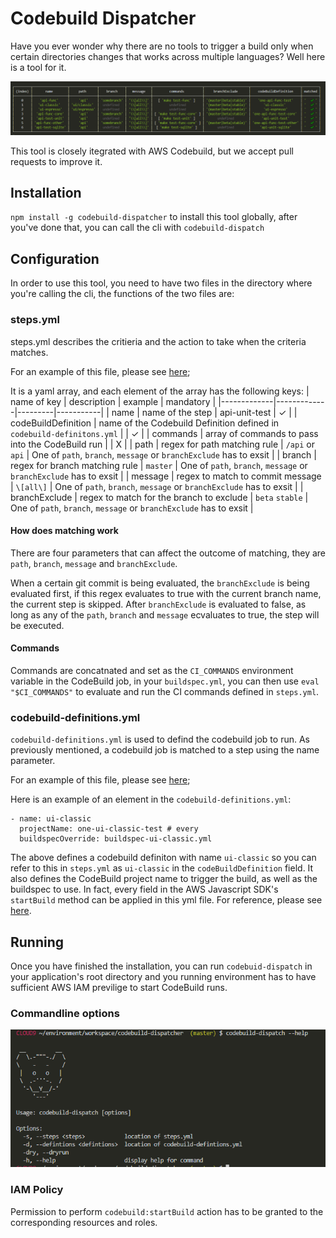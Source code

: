 # Codebuild Dispatcher

Have you ever wonder why there are no tools to trigger a build only when certain directories changes that works across multiple languages? Well here is a tool for it.

![commandline-options](docs/codebuild-dispatch.png)

This tool is closely itegrated with AWS Codebuild, but we accept pull requests to improve it.

## Installation
`npm install -g codebuild-dispatcher` to install this tool globally, after you've done that, you can call the cli with `codebuild-dispatch`

## Configuration
In order to use this tool, you need to have two files in the directory where you're calling the cli, the functions of the two files are:

### steps.yml
steps.yml describes the critieria and the action to take when the criteria matches. 

For an example of this file, please see [here](src/tests/fixture/steps.yml);

It is a yaml array, and each element of the array has the following keys:
| name of key | description | example | mandatory |
|-------------|-------------|---------|-----------|
| name | name of the step | api-unit-test | ✓ |
| codeBuildDefinition | name of the Codebuild Definition defined in `codebuild-definitons.yml` |  | ✓ |
| commands | array of commands to pass into the CodeBuild run | | X |
| path | regex for path matching rule | `/api` or `api` | One of `path`, `branch`, `message` or `branchExclude` has to exsit |
| branch | regex for branch matching rule | `master` | One of `path`, `branch`, `message` or `branchExclude` has to exsit |
| message | regex to match to commit message | `\[all\]` | One of `path`, `branch`, `message` or `branchExclude` has to exsit |
| branchExclude | regex to match for the branch to exclude | `beta` `stable` | One of `path`, `branch`, `message` or `branchExclude` has to exsit |

#### How does matching work
There are four parameters that can affect the outcome of matching, they are `path`, `branch`, `message` and `branchExclude`. 

When a certain git commit is being evaluated, the `branchExclude` is being evaluated first, if this regex evaluates to true with the current branch name, the current step is skipped. After `branchExclude` is evaluated to false, as long as any of the `path`, `branch` and `message` ecvaluates to true, the step will be executed.

#### Commands
Commands are concatnated and set as the `CI_COMMANDS` environment variable in the CodeBuild job, in your `buildspec.yml`, you can then use `eval "$CI_COMMANDS"` to evaluate and run the CI commands defined in `steps.yml`.

### codebuild-definitions.yml
`codebuild-definitions.yml` is used to defind the codebuild job to run. As previously mentioned, a codebuild job is matched to a step using the name parameter.

For an example of this file, please see [here](src/tests/fixture/codebuild-definitions.yml);

Here is an example of an element in the `codebuild-definitions.yml`:

```
- name: ui-classic
  projectName: one-ui-classic-test # every 
  buildspecOverride: buildspec-ui-classic.yml
```

The above defines a codebuild definiton with name `ui-classic` so you can refer to this in `steps.yml` as `ui-classic` in the `codeBuildDefinition` field. It also defines the CodeBuild project name to trigger the build, as well as the buildspec to use. In fact, every field in the AWS Javascript SDK's `startBuild` method can be applied in this yml file. For reference, please see [here](https://docs.aws.amazon.com/AWSJavaScriptSDK/latest/AWS/CodeBuild.html#startBuild-property).

## Running
Once you have finished the installation, you can run `codebuid-dispatch` in your application's root directory and you running environment has to have sufficient AWS IAM previlige to start CodeBuild runs. 


### Commandline options
![commandline-options](docs/commandline-options.png)

### IAM Policy
Permission to perform `codebuild:startBuild` action has to be granted to the corresponding resources and roles.


